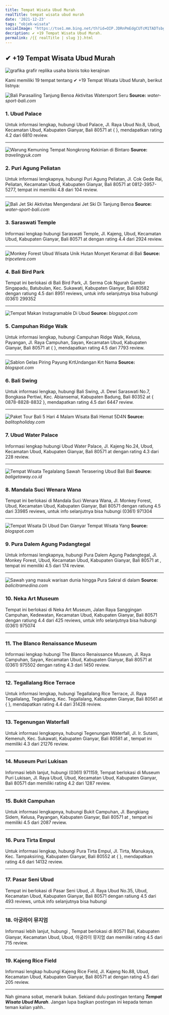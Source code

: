 ```yaml
---
title: Tempat Wisata Ubud Murah
realTitle: tempat wisata ubud murah
date: '2021-12-23'
tags: "objek-wisata"
socialImage: "https://tse1.mm.bing.net/th?id=OIP.JDRnPmEdgCUTcM1TADTsbgHaGc&amp;pid=15.1"
decription: ✔ +19 Tempat Wisata Ubud Murah.
permalink: /{{ realTitle | slug }}.html
---
```


## ✔ +19 Tempat Wisata Ubud Murah

![grafika grafir replika usaha bisnis toko kerajinan ](https://3.bp.blogspot.com/-nkyOGl6ef4w/V97CKqrv74I/AAAAAAAAAFg/8nocAkTR6FkrhJ61CAJ5pdymfYnQ1zXqQCLcB/s1600/MEI%2B5B.JPG)



Kami memiliki 19 tempat tentang ✔ +19 Tempat Wisata Ubud Murah, berikut listnya:



![Bali Parasailing Tanjung Benoa  Aktivitas Watersport Seru ](https://tse1.mm.bing.net/th?id=OIP.IR2lCSK0p7jOMRs5hR_2dAHaD4&amp;pid=15.1)
**Source:** _water-sport-bali.com_


### 1. Ubud Palace



Untuk informasi lengkap, hubungi Ubud Palace, Jl. Raya Ubud No.8, Ubud, Kecamatan Ubud, Kabupaten Gianyar, Bali 80571 at {  }, mendapatkan rating 4.2 dari 6810 review.

---


![Warung Kemuning Tempat Nongkrong Kekinian di Bintaro](https://tse3.mm.bing.net/th?id=OIP.Z922hiNZibzY3a4DdnxF6gHaHa&amp;pid=15.1)
**Source:** _travelingyuk.com_


### 2. Puri Agung Peliatan



Untuk informasi lengkapnya, hubungi Puri Agung Peliatan, Jl. Cok Gede Rai, Peliatan, Kecamatan Ubud, Kabupaten Gianyar, Bali 80571 at 0812-3957-5277, tempat ini memiliki 4.8 dari 104 review.

---


![Bali Jet Ski  Aktivitas Mengendarai Jet Ski Di Tanjung Benoa](https://tse4.mm.bing.net/th?id=OIP.Nqh3ngKWUKNZwbN1YXnQxQHaD4&amp;pid=15.1)
**Source:** _water-sport-bali.com_


### 3. Saraswati Temple



Informasi lengkap hubungi Saraswati Temple, Jl. Kajeng, Ubud, Kecamatan Ubud, Kabupaten Gianyar, Bali 80571 at  dengan rating 4.4 dari 2924 review.

---


![Monkey Forest Ubud Wisata Unik Hutan Monyet Keramat di Bali](https://tse2.mm.bing.net/th?id=OIP.zXQdLLDoLzmfdphD18stQwHaE8&amp;pid=15.1)
**Source:** _tripcetera.com_


### 4. Bali Bird Park



Tempat ini berlokasi di Bali Bird Park, Jl. Serma Cok Ngurah Gambir Singapadu, Batubulan, Kec. Sukawati, Kabupaten Gianyar, Bali 80582 dengan ratiung 4.5 dari 8951 reviews, untuk info selanjutnya bisa hubungi (0361) 299352

---


![Tempat Makan Instagramable Di Ubud](https://tse4.mm.bing.net/th?id=OIP.NXmZ9zk6LOWhidbUdMsJYAHaE8&amp;pid=15.1)
**Source:** _blogspot.com_


### 5. Campuhan Ridge Walk



Untuk informasi lengkap, hubungi Campuhan Ridge Walk, Kelusa, Payangan, Jl. Raya Campuhan, Sayan, Kecamatan Ubud, Kabupaten Gianyar, Bali 80571 at {  }, mendapatkan rating 4.5 dari 7793 review.

---


![Sablon  Gelas Piring Payung KrtUndangan Krt Nama ](https://tse3.mm.bing.net/th?id=OIP.EZ5fNjO3rEDGYUhF5KkVUQHaFj&amp;pid=15.1)
**Source:** _blogspot.com_


### 6. Bali Swing



Untuk informasi lengkap, hubungi Bali Swing, Jl. Dewi Saraswati No.7, Bongkasa Pertiwi, Kec. Abiansemal, Kabupaten Badung, Bali 80352 at { 0878-8828-8832 }, mendapatkan rating 4.5 dari 6447 review.

---


![Paket Tour Bali 5 Hari 4 Malam  Wisata Bali Hemat 5D4N](https://tse2.mm.bing.net/th?id=OIP.LQegV6v8RqDOkymbyKhlPgHaHa&amp;pid=15.1)
**Source:** _balitopholiday.com_


### 7. Ubud Water Palace



Informasi lengkap hubungi Ubud Water Palace, Jl. Kajeng No.24, Ubud, Kecamatan Ubud, Kabupaten Gianyar, Bali 80571 at  dengan rating 4.3 dari 228 review.

---


![Tempat Wisata Tegalalang Sawah Terasering Ubud Bali  Bali ](https://tse4.mm.bing.net/th?id=OIP.o3bGOIp3nmGLl_uiITQlKwHaE8&amp;pid=15.1)
**Source:** _baligetaway.co.id_


### 8. Mandala Suci Wenara Wana



Tempat ini berlokasi di Mandala Suci Wenara Wana, Jl. Monkey Forest, Ubud, Kecamatan Ubud, Kabupaten Gianyar, Bali 80571 dengan ratiung 4.5 dari 33985 reviews, untuk info selanjutnya bisa hubungi (0361) 971304

---


![Tempat Wisata Di Ubud Dan Gianyar  Tempat Wisata Yang ](https://tse4.mm.bing.net/th?id=OIP.mJq5VrLoWmiu2EP0J6SiBAHaE8&amp;pid=15.1)
**Source:** _blogspot.com_


### 9. Pura Dalem Agung Padangtegal



Untuk informasi lengkapnya, hubungi Pura Dalem Agung Padangtegal, Jl. Monkey Forest, Ubud, Kecamatan Ubud, Kabupaten Gianyar, Bali 80571 at , tempat ini memiliki 4.5 dari 174 review.

---


![Sawah yang masuk warisan dunia hingga Pura Sakral di dalam ](https://tse3.mm.bing.net/th?id=OIP.zc-3nnskRQ8dO02ujHQjygHaEK&amp;pid=15.1)
**Source:** _balicitramedina.com_


### 10. Neka Art Museum



Tempat ini berlokasi di Neka Art Museum, Jalan Raya Sanggingan Campuhan, Kedewatan, Kecamatan Ubud, Kabupaten Gianyar, Bali 80571 dengan ratiung 4.4 dari 425 reviews, untuk info selanjutnya bisa hubungi (0361) 975074

---


### 11. The Blanco Renaissance Museum



Informasi lengkap hubungi The Blanco Renaissance Museum, Jl. Raya Campuhan, Sayan, Kecamatan Ubud, Kabupaten Gianyar, Bali 80571 at (0361) 975502 dengan rating 4.3 dari 1450 review.

---


### 12. Tegallalang Rice Terrace



Untuk informasi lengkap, hubungi Tegallalang Rice Terrace, Jl. Raya Tegallalang, Tegallalang, Kec. Tegallalang, Kabupaten Gianyar, Bali 80561 at {  }, mendapatkan rating 4.4 dari 31428 review.

---


### 13. Tegenungan Waterfall



Untuk informasi lengkapnya, hubungi Tegenungan Waterfall, Jl. Ir. Sutami, Kemenuh, Kec. Sukawati, Kabupaten Gianyar, Bali 80581 at , tempat ini memiliki 4.3 dari 21276 review.

---


### 14. Museum Puri Lukisan



Informasi lebih lanjut, hubungi (0361) 971159, Tempat berlokasi di Museum Puri Lukisan, Jl. Raya Ubud, Ubud, Kecamatan Ubud, Kabupaten Gianyar, Bali 80571 dan memiliki rating 4.2 dari 1287 review.

---


### 15. Bukit Campuhan



Untuk informasi lengkapnya, hubungi Bukit Campuhan, Jl. Bangkiang Sidem, Kelusa, Payangan, Kabupaten Gianyar, Bali 80571 at , tempat ini memiliki 4.5 dari 2087 review.

---


### 16. Pura Tirta Empul



Untuk informasi lengkap, hubungi Pura Tirta Empul, Jl. Tirta, Manukaya, Kec. Tampaksiring, Kabupaten Gianyar, Bali 80552 at {  }, mendapatkan rating 4.6 dari 14132 review.

---


### 17. Pasar Seni Ubud



Tempat ini berlokasi di Pasar Seni Ubud, Jl. Raya Ubud No.35, Ubud, Kecamatan Ubud, Kabupaten Gianyar, Bali 80571 dengan ratiung 4.5 dari 493 reviews, untuk info selanjutnya bisa hubungi 

---


### 18. 아궁라이 뮤지엄



Informasi lebih lanjut, hubungi , Tempat berlokasi di 80571 Bali, Kabupaten Gianyar, Kecamatan Ubud, Ubud, 아궁라이 뮤지엄 dan memiliki rating 4.5 dari 715 review.

---


### 19. Kajeng Rice Field



Informasi lengkap hubungi Kajeng Rice Field, Jl. Kajeng No.88, Ubud, Kecamatan Ubud, Kabupaten Gianyar, Bali 80571 at  dengan rating 4.5 dari 205 review.

---









Nah gimana sobat, menarik bukan. Sekiand dulu postingan tentang ***Tempat Wisata Ubud Murah***. Jangan lupa bagikan postingan ini kepada teman teman kalian yahh..
